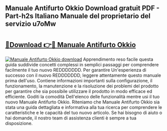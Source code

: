 ## Manuale Antifurto Okkio Download gratuit PDF - Part-h2s Italiano Manuale del proprietario del servizio u7oMw

# <h2><a href="http://dfcq4bq.blite.top/?on=Manuale+Antifurto+Okkio">🔗Download 👉🔴 Manuale Antifurto Okkio</a></h2>

[![Manuale Antifurto Okkio download](https://i.imgur.com/lujVjoI.png)](http://dfcq4bq.blite.top/?on=Manuale+Antifurto+Okkio)
Apprendimento reso facile questa guida suddivide concetti complessi in semplici passaggi per comprendere facilmente il tuo nuovo REDDDDDDD. Per garantire Un'esperienza di successo con il nuovo REDDDDDDD, leggere attentamente questo manuale prima dell'uso. Contiene informazioni importanti sulla configurazione, il funzionamento, la manutenzione e la risoluzione dei problemi del prodotto per garantire che sia possibile utilizzare il prodotto in modo efficace ed efficiente. Goditi la comodità Dell'elenco delle funzionalità mentre usi il tuo nuovo Manuale Antifurto Okkio. Riteniamo che Manuale Antifurto Okkio sia stata una guida dettagliata e informativa alla tua ricerca per comprendere le caratteristiche e le capacità del tuo nuovo articolo. Se hai bisogno di aiuto o hai domande, il nostro team di assistenza clienti è sempre a tua disposizione.
